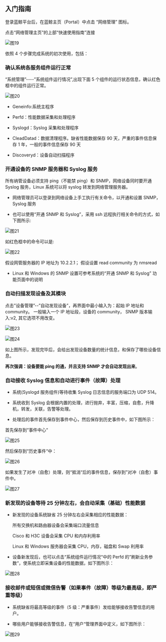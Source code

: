 ## 入门指南

登录蓝鲸平台后，在蓝鲸主页（Portal）中点击 “网络管理” 图标。

点击“网络管理主页”的上部“快速使用指南”连接

   ![图19](../assets/image021.png)

依照 4 个步骤完成系统的初次使用，包括：

### 确认系统各服务组件运行正常

“系统管理”----”系统组件运行情况”,出现下面 5 个组件的运行状态信息，确认红色框中的组件运行正常。

![图20](../assets/image022.png)

- Geneinfo:系统主程序

- Perfd：性能数据采集和处理程序

- Syslogd：Syslog 采集和处理程序

- CleadDatad：数据清理程序。缺省性能数据保存 90 天，严重的事件信息保存 1 年，一般的事件信息保存 90 天

- Discoveryd：设备自动扫描程序

### 开通设备的 SNMP 服务器和 Syslog 服务

所有纳管设备必须支持 ping（不能禁 ping）和 SNMP，网络设备同时要开通 Syslog 服务，Linux 系统可以将 syslog 转发到网络管理服务器。

- 网络管理员可以登录到网络设备上手工执行有关命令，以开通和设置 SNMP，Syslog 服务

- 也可以使用“开通 SNMP 和 Syslog”，采用 ssh 远程执行相关命令的方式，如下图所示:

![图21](../assets/image023.png)

如红色框中的命令可以是:

![图22](../assets/image024.png)

假设网管服务器的 IP 地址为 10.2.2.1； 假设设置 read community 为 nmsread

- Linux 和 Windows 的 SNMP 设置可参考系统的“开通 SNMP 和 Syslog” 功能页面中的说明

### 自动扫描发现设备及其模块

点击”设备管理”--”自动发现设备”，再界面中最小输入为：起始 IP 地址和 community。
一般输入一个 IP 地址段，设备的 community， SNMP 版本输入:v2,  其它选项不用改变。

![图23](../assets/image025.png)

![图24](../assets/image026.png)

如上图所示，发现完毕后，会给出发现设备数量的统计信息，和保存了哪些设备信息。

**再次强调：设备要能 ping 的通，并且支持 SNMP 才会自动发现出来**。

### 自动接收 Syslog 信息和自动进行事件（故障）处理

- 系统(Syslogd 服务组件)等待收集 Syslog 日志信息的服务端口为 UDP 514。

- 系统收到 Syslog 会根据内置的处理，进行抛弃，丰富，压缩，自愈，升降机，转发，关联，告警等处理。

- 处理后的事件首先保存到事件中心，然后保存到历史事件中，如下图所示：

首先保存到“事件中心“

![图25](../assets/image027.png)

然后保存到“历史事件“中：

![图26](../assets/image028.png)

如果发生了对冲（自愈）处理，则“抵消“后的事件信息，保存到”对冲（自愈）事件中。

![图27](../assets/image029.png)

### 新发现的设备等待 25 分钟左右，会自动采集（基础）性能数据
- 新发现的设备系统缺省 25 分钟左右会采集相应的性能数据：

    所有交换机和路由器设备会采集端口流量信息

    Cisco 和 H3C 设备会采集 CPU 和内存利用率

    Linux 和 Windows 服务器会采集 CPU，内存，磁盘和 Swap 利用率

- 设备新发现后，也可以点击“系统组件运行情况“中的 Perfd 的”刷新业务参数“，使系统立即采集设备的性能数据，如下图所示：

![图28](../assets/image030.png)

### 接收邮件或短信或微信告警（如果事件（故障）等级为最高级，即严重等级）

- 系统缺省将最高等级的事件（5 级：严重事件）发给能够接收告警信息的用户。

- 哪些用户能够接收告警信息，在“用户“管理界面中定义，如下图所示：

![图29](../assets/image031.png)
